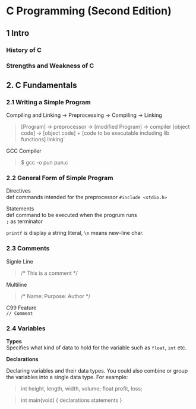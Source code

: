 # C Programming (Second Edition)

## 1 Intro

### History of C

### Strengths and Weakness of C


## 2. C Fundamentals

### 2.1 Writing a Simple Program

Compiling and Linking -> Preprocessing -> Compiling -> Linking   

> [Program] -> preprocessor 
> -> [modified Program] -> compiler [object code] 
> -> [object code] + [code to be executable including lib functions] linking`


GCC Compiler
> $ gcc -o pun pun.c

### 2.2 General Form of Simple Program
Directives   
def commands intended for the preprocessor
`#include <stdio.h>`

Statements   
def command to be executed when the progrum runs   
`;` as terminator

`printf` is display a string literal, `\n` means new-line char.   

### 2.3 Comments

Signle Line   
> /* This is a comment */

Multiline   
> /* Name:
>    Purpose:
>    Author */

C99 Feature   
`// Comment`

### 2.4 Variables

**Types**   
Specifies what kind of data to hold for the variable such as `float`, `int` etc.

**Declarations**   

Declaring variables and their data types. You could also combine or group the variables into a single data type. For example:

> int height, length, width, volume;
> float profit, loss;

> int main(void)
> {
>   declarations
>   statements
> }